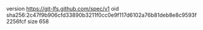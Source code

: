 version https://git-lfs.github.com/spec/v1
oid sha256:2c47f9b906cfd33890b3211f0cc0e9f117d6102a76b81deb8e8c9593f2256fcf
size 658
